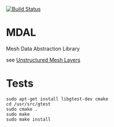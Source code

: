 [![Build Status](https://travis-ci.org/lutraconsulting/MDAL.svg?branch=master)](https://travis-ci.org/lutraconsulting/MDAL)

# MDAL
Mesh Data Abstraction Library

see [Unstructured Mesh Layers](https://github.com/qgis/QGIS-Enhancement-Proposals/issues/119#issuecomment-380018557)

# Tests

```
sudo apt-get install libgtest-dev cmake
cd /usr/src/gtest
sudo cmake .
sudo make
sudo make install
```
